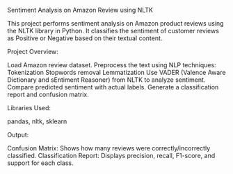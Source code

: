 Sentiment Analysis on Amazon Review using NLTK 

This project performs sentiment analysis on Amazon product reviews using the NLTK library in Python. It classifies the sentiment of customer reviews as Positive or Negative based on their textual content.

Project Overview:

Load Amazon review dataset.
Preprocess the text using NLP techniques:
Tokenization
Stopwords removal
Lemmatization
Use VADER (Valence Aware Dictionary and sEntiment Reasoner) from NLTK to analyze sentiment.
Compare predicted sentiment with actual labels.
Generate a classification report and confusion matrix.

Libraries Used:

pandas,
nltk,
sklearn

Output:

Confusion Matrix: Shows how many reviews were correctly/incorrectly classified.
Classification Report: Displays precision, recall, F1-score, and support for each class.
